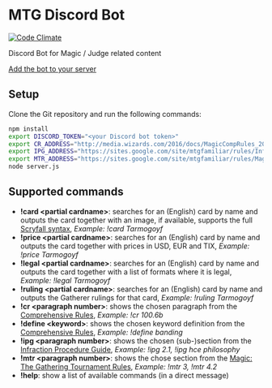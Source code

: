 # MTG Discord Bot
[![Code Climate](https://codeclimate.com/github/bra1n/judgebot/badges/gpa.svg)](https://codeclimate.com/github/bra1n/judgebot)

Discord Bot for Magic / Judge related content

[Add the bot to your server](https://discordapp.com/oauth2/authorize?client_id=240537940378386442&scope=bot)

## Setup

Clone the Git repository and run the following commands:
```sh
npm install
export DISCORD_TOKEN="<your Discord bot token>"
export CR_ADDRESS="http://media.wizards.com/2016/docs/MagicCompRules_20160930.txt"
export IPG_ADDRESS="https://sites.google.com/site/mtgfamiliar/rules/InfractionProcedureGuide-light.html"
export MTR_ADDRESS="https://sites.google.com/site/mtgfamiliar/rules/MagicTournamentRules-light.html"
node server.js
```

## Supported commands

- **!card \<partial cardname\>**: searches for an (English) card by name and outputs the card together with an image, if available, supports the full [Scryfall syntax](https://scryfall.com/docs/reference), *Example: !card Tarmogoyf*
- **!price \<partial cardname\>**: searches for an (English) card by name and outputs the card together with prices in USD, EUR and TIX, *Example: !price Tarmogoyf*
- **!legal \<partial cardname\>**: searches for an (English) card by name and outputs the card together with a list of formats where it is legal, *Example: !legal Tarmogoyf*
- **!ruling \<partial cardname\>**: searches for an (English) card by name and outputs the Gatherer rulings for that card, *Example: !ruling Tarmogoyf*
- **!cr \<paragraph number\>**: shows the chosen paragraph from the [Comprehensive Rules](https://rules.wizards.com/rulebook.aspx?game=Magic&category=Game+Rules), *Example: !cr 100.6b*
- **!define \<keyword\>**: shows the chosen keyword definition from the [Comprehensive Rules](https://rules.wizards.com/rulebook.aspx?game=Magic&category=Game+Rules), *Example: !define banding*
- **!ipg \<paragraph number\>**: shows the chosen (sub-)section from the [Infraction Procedure Guide](http://blogs.magicjudges.org/rules/ipg/), *Example: !ipg 2.1, !ipg hce philosophy*
- **!mtr \<paragraph number\>**: shows the chose section from the [Magic: The Gathering Tournament Rules](http://blogs.magicjudges.org/rules/mtr/), *Example: !mtr 3, !mtr 4.2*
- **!help**: show a list of available commands (in a direct message)
